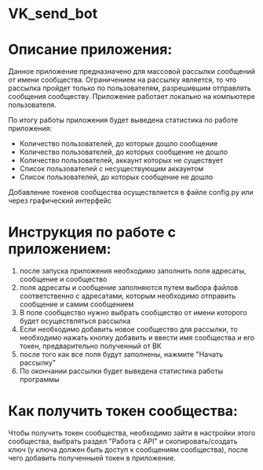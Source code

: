 # VK_send_bot

# Описание приложения:

Данное приложение предназначено для массовой рассылки сообщений от имени сообщества. 
Ограничением на рассылку является, то что рассылка пройдет только по пользователям, разрешившим отправлять сообщения сообществу. 
Приложение работает локально на компьютере пользователя.

По итогу работы приложения будет выведена статистика по работе приложения:
* Количество пользователей, до которых дошло сообщение
* Количество пользователей, до которых сообщение не дошло
* Количество пользователей, аккаунт которых не существует
* Список пользователей с несуществующим аккаунтом
* Список пользователей, до которых сообщение не дошло


Добавление токенов сообщества осуществляется в файле config.py или через графический интерфейс

# Инструкция по работе с приложением:
1. после запуска приложения необходимо заполнить поля адресаты, сообщение и сообщество
2. поля адресаты и сообщение заполняются путем выбора файлов соответственно с адресатами, которым необходимо отправить сообщение и самим сообщением
3. В поле сообщество нужно выбрать сообщество от имени которого будет осуществляться рассылка
4. Если необходимо добавить новое сообщество для рассылки, то необходимо нажать кнопку добавить и ввести имя сообщества и его токен, предварительно полученный от ВК
5. после того как все поля будут заполнены, нажмите "Начать рассылку"
6. По окончании рассылки будет выведена статистика работы программы 

# Как получить токен сообщества:

Чтобы получить токен сообщества, необходимо зайти в настройки этого сообщества, выбрать раздел "Работа с API" и скопировать/создать ключ (у ключа должен быть доступ к сообщениям сообщества), после чего добавить полученныей токен в приложение.
